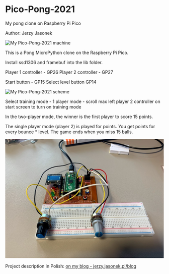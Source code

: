# Pico-Pong-2021
My pong clone on Raspberry Pi Pico

Author: Jerzy Jasonek

![My Pico-Pong-2021 machine](http://jerzy.jasonek.pl/assets/posts/Projekt-Pico-Pong-2021.jpg)


This is a Pong MicroPython clone on the Raspberry Pi Pico.

Install ssd1306 and framebuf into the lib folder.

Player 1 controller - GP26
Player 2 controller - GP27

Start button - GP15
Select level button GP14 

![My Pico-Pong-2021 scheme](http://jerzy.jasonek.pl/assets/posts/Pong_schemat.png)


Select training mode - 1 player mode - scroll max left player 2 controller on start screen to turn on training mode

In the two-player mode, the winner is the first player to score 15 points.

The single player mode (player 2) is played for points. You get points for every bounce * level. The game ends when you miss 15 balls.

![My Pico-Pong-2021](./My-Pico-Pong-2021.jpg)

Project description in Polish: [on my blog - jerzy.jasonek.pl/blog](http://jerzy.jasonek.pl/blog/Projekt-Pico-Pong-2021)
